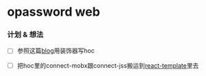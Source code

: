 # opassword web

### 计划 & 想法

- [ ] 参照这篇[blog](https://medium.com/@jan.hesters/typescript-hoc-higher-order-component-and-decorators-in-react-586787f5a9e7)用装饰器写hoc
- [ ] 把hoc里的connect-mobx跟connect-jss搬运到[react-template](https://github.com/xingzhi2107/project-templates/tree/master/react-ts)里去

